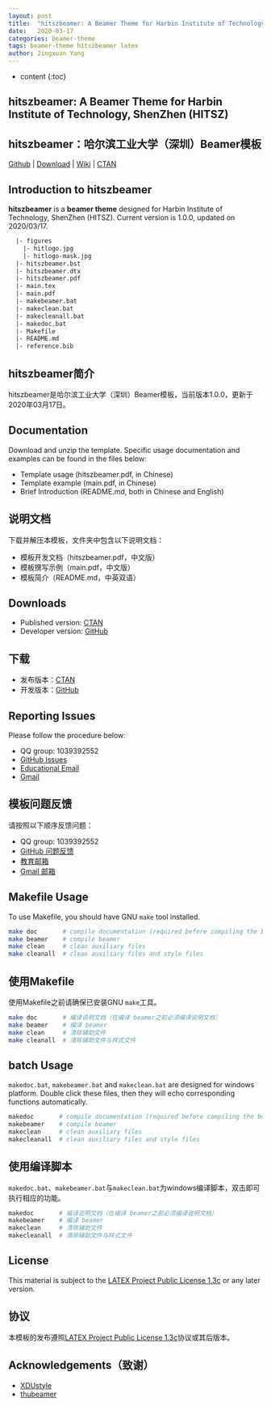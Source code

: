 ```yaml
---
layout: post
title:  "hitszbeamer: A Beamer Theme for Harbin Institute of Technology, ShenZhen"
date:   2020-03-17
categories: beamer-theme
tags: beamer-theme hitszbeamer latex
author: Jingxuan Yang
---
```


* content
{:toc}

## hitszbeamer: A Beamer Theme for Harbin Institute of Technology, ShenZhen (HITSZ)

## hitszbeamer：哈尔滨工业大学（深圳）Beamer模板

[Github](https://github.com/YangLaTeX/hitszbeamer) | [Download](https://github.com/YangLaTeX/hitszbeamer/releases) | [Wiki](https://github.com/YangLaTeX/hitszbeamer/wiki) | [CTAN](https://www.ctan.org/pkg/hitszbeamer)

## Introduction to hitszbeamer

**hitszbeamer** is a **beamer theme** designed for Harbin Institute of Technology, ShenZhen (HITSZ). Current version is 1.0.0, updated on 2020/03/17.




```latex
  |- figures
    |- hitlogo.jpg
    |- hitlogo-mask.jpg
  |- hitszbeamer.bst
  |- hitszbeamer.dtx
  |- hitszbeamer.pdf
  |- main.tex
  |- main.pdf
  |- makebeamer.bat
  |- makeclean.bat
  |- makecleanall.bat
  |- makedoc.bat
  |- Makefile
  |- README.md
  |- reference.bib
```

## hitszbeamer简介

hitszbeamer是哈尔滨工业大学（深圳）Beamer模板，当前版本1.0.0，更新于2020年03月17日。

## Documentation

Download and unzip the template. Specific usage documentation and examples can be found in the files below:

* Template usage (hitszbeamer.pdf, in Chinese)
* Template example (main.pdf, in Chinese)
* Brief Introduction (README.md, both in Chinese and English)

## 说明文档

下载并解压本模板，文件夹中包含以下说明文档：

* 模板开发文档（hitszbeamer.pdf，中文版）
* 模板撰写示例（main.pdf，中文版）
* 模板简介（README.md，中英双语）

## Downloads

* Published version: [CTAN](https://www.ctan.org/pkg/hitszbeamer)
* Developer version: [GitHub](https://github.com/YangLaTeX/hitszbeamer)

## 下载

* 发布版本：[CTAN](https://www.ctan.org/pkg/hitszbeamer)
* 开发版本：[GitHub](https://github.com/YangLaTeX/hitszbeamer)

## Reporting Issues

Please follow the procedure below:

* QQ group: 1039392552
* [GitHub Issues](https://github.com/YangLaTeX/hitszbeamer/issues)
* [Educational Email](mailto:yangjingxuan@stu.hit.edu.cn)
* [Gmail](mailto:yanglatex2e@gmail.com)

## 模板问题反馈

请按照以下顺序反馈问题：

* QQ group: 1039392552
* [GitHub 问题反馈](https://github.com/YangLaTeX/hitszbeamer/issues)
* [教育邮箱](mailto:yangjingxuan@stu.hit.edu.cn)
* [Gmail 邮箱](mailto:yanglatex2e@gmail.com)

## Makefile Usage

To use Makefile, you should have GNU `make` tool installed.

```bash
make doc       # compile documentation (required before compiling the beamer)
make beamer    # compile beamer
make clean     # clean auxiliary files
make cleanall  # clean auxiliary files and style files
```

## 使用Makefile

使用Makefile之前请确保已安装GNU `make`工具。

```bash
make doc       # 编译说明文档（在编译 beamer之前必须编译说明文档）
make beamer    # 编译 beamer
make clean     # 清除辅助文件
make cleanall  # 清除辅助文件与样式文件
```

## batch Usage

`makedoc.bat`, `makebeamer.bat` and `makeclean.bat` are designed for windows platform. Double click these files, then they will echo corresponding functions automatically.

```bash
makedoc       # compile documentation (required before compiling the beamer)
makebeamer    # compile beamer
makeclean     # clean auxiliary files
makecleanall  # clean auxiliary files and style files
```

## 使用编译脚本

`makedoc.bat`、`makebeamer.bat`与`makeclean.bat`为windows编译脚本，双击即可执行相应的功能。

```bash
makedoc       # 编译说明文档（在编译 beamer之前必须编译说明文档）
makebeamer    # 编译 beamer
makeclean     # 清除辅助文件
makecleanall  # 清除辅助文件与样式文件
```

## License

This material is subject to the [LATEX Project Public License 1.3c](https://ctan.org/license/lppl1.3) or any later version.

## 协议

本模板的发布遵照[LATEX Project Public License 1.3c](https://ctan.org/license/lppl1.3)协议或其后版本。

## Acknowledgements（致谢）

* [XDUstyle](https://github.com/StickCui/XDUstyle-Beamer-Theme)
* [thubeamer](https://github.com/tl3shi/THUBeamer)
